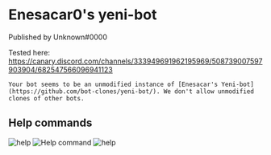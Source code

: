 # Enesacar0's yeni-bot
Published by Unknown#0000

Tested here: https://canary.discord.com/channels/333949691962195969/508739007597903904/682547566096941123

``Your bot seems to be an unmodified instance of [Enesacar's Yeni-bot](https://github.com/bot-clones/yeni-bot/). We don't allow unmodified clones of other bots.``

## Help commands
![help](https://i.imgur.com/RW3Tltn.png)
![Help command](https://i.imgur.com/e4QDvZ6.png)
![help](https://i.imgur.com/X0okn8U.png)
